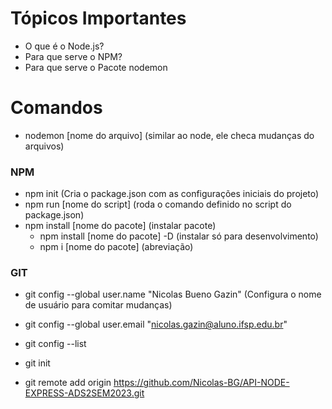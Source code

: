 # Tópicos Importantes

- O que é o Node.js?
- Para que serve o NPM?
- Para que serve o Pacote nodemon

# Comandos

- nodemon [nome do arquivo] (similar ao node, ele checa mudanças do arquivos)

### NPM
- npm init (Cria o package.json com as configurações iniciais do projeto)
- npm run [nome do script] (roda o comando definido no script do package.json)
- npm install [nome do pacote] (instalar pacote)
    - npm install [nome do pacote] -D (instalar só para desenvolvimento)
    - npm i [nome do pacote] (abreviação)


### GIT

- git config --global user.name "Nicolas Bueno Gazin" (Configura o nome de usuário para comitar mudanças)
- git config --global user.email "nicolas.gazin@aluno.ifsp.edu.br"
- git config --list

- git init
- git remote add origin https://github.com/Nicolas-BG/API-NODE-EXPRESS-ADS2SEM2023.git